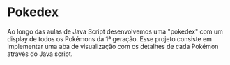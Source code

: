 # Pokedex
Ao longo das aulas de Java Script desenvolvemos uma "pokedex" com um display de todos os Pokémons da 1ª geração. Esse projeto consiste em implementar uma aba de visualização com os detalhes de cada Pokémon através do Java script.
